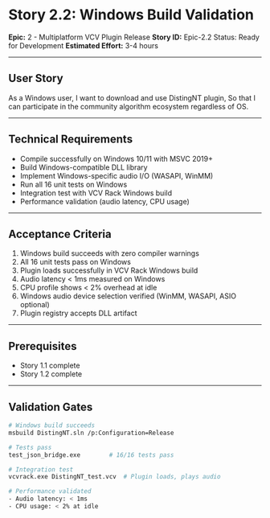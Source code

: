 # Story 2.2: Windows Build Validation

**Epic:** 2 - Multiplatform VCV Plugin Release
**Story ID:** Epic-2.2
Status: Ready for Development
**Estimated Effort:** 3-4 hours

---

## User Story

As a Windows user,
I want to download and use DistingNT plugin,
So that I can participate in the community algorithm ecosystem regardless of OS.

---

## Technical Requirements

- Compile successfully on Windows 10/11 with MSVC 2019+
- Build Windows-compatible DLL library
- Implement Windows-specific audio I/O (WASAPI, WinMM)
- Run all 16 unit tests on Windows
- Integration test with VCV Rack Windows build
- Performance validation (audio latency, CPU usage)

---

## Acceptance Criteria

1. Windows build succeeds with zero compiler warnings
2. All 16 unit tests pass on Windows
3. Plugin loads successfully in VCV Rack Windows build
4. Audio latency < 1ms measured on Windows
5. CPU profile shows < 2% overhead at idle
6. Windows audio device selection verified (WinMM, WASAPI, ASIO optional)
7. Plugin registry accepts DLL artifact

---

## Prerequisites

- Story 1.1 complete
- Story 1.2 complete

---

## Validation Gates

```bash
# Windows build succeeds
msbuild DistingNT.sln /p:Configuration=Release

# Tests pass
test_json_bridge.exe        # 16/16 tests pass

# Integration test
vcvrack.exe DistingNT_test.vcv  # Plugin loads, plays audio

# Performance validated
- Audio latency: < 1ms
- CPU usage: < 2% at idle
```
